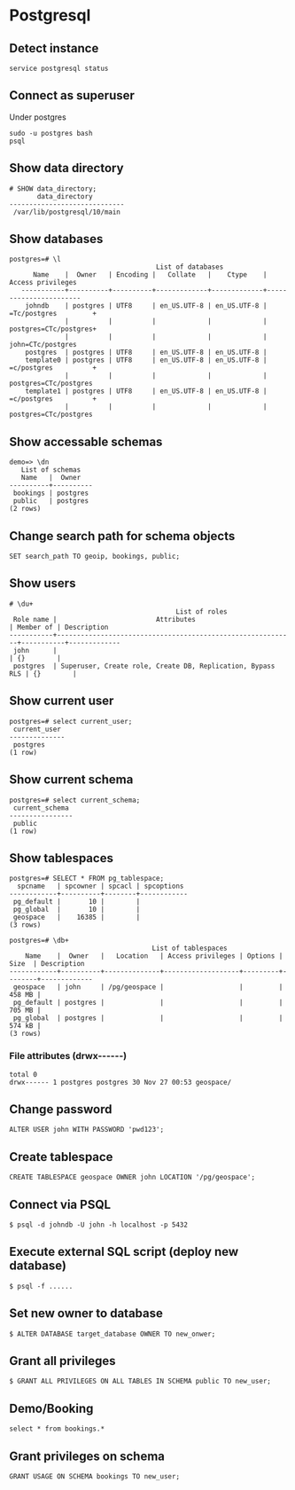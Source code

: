 # Postgresql

## Detect instance

```
service postgresql status
```

## Connect as superuser

Under postgres
```
sudo -u postgres bash
psql
```

## Show data directory
```
# SHOW data_directory;
       data_directory        
-----------------------------
 /var/lib/postgresql/10/main
```

## Show databases

```
postgres=# \l
                                     List of databases
      Name    |  Owner   | Encoding |   Collate   |    Ctype    |   Access privileges   
   -----------+----------+----------+-------------+-------------+-----------------------
    johndb    | postgres | UTF8     | en_US.UTF-8 | en_US.UTF-8 | =Tc/postgres         +
              |          |          |             |             | postgres=CTc/postgres+
              |          |          |             |             | john=CTc/postgres
    postgres  | postgres | UTF8     | en_US.UTF-8 | en_US.UTF-8 | 
    template0 | postgres | UTF8     | en_US.UTF-8 | en_US.UTF-8 | =c/postgres          +
              |          |          |             |             | postgres=CTc/postgres
    template1 | postgres | UTF8     | en_US.UTF-8 | en_US.UTF-8 | =c/postgres          +
              |          |          |             |             | postgres=CTc/postgres    
```

## Show accessable schemas

```
demo=> \dn
   List of schemas
   Name   |  Owner   
----------+----------
 bookings | postgres
 public   | postgres
(2 rows)

```

## Change search path for schema objects
```
SET search_path TO geoip, bookings, public;
```

## Show users

```
# \du+
                                          List of roles
 Role name |                         Attributes                         | Member of | Description 
-----------+------------------------------------------------------------+-----------+-------------
 john      |                                                            | {}        | 
 postgres  | Superuser, Create role, Create DB, Replication, Bypass RLS | {}        | 

```

## Show current user

```
postgres=# select current_user;
 current_user 
--------------
 postgres
(1 row)
```

## Show current schema

```
postgres=# select current_schema;
 current_schema 
----------------
 public
(1 row)
```

## Show tablespaces

```
postgres=# SELECT * FROM pg_tablespace;
  spcname   | spcowner | spcacl | spcoptions 
------------+----------+--------+------------
 pg_default |       10 |        | 
 pg_global  |       10 |        | 
 geospace   |    16385 |        | 
(3 rows)
```

```
postgres=# \db+
                                    List of tablespaces
    Name    |  Owner   |   Location   | Access privileges | Options |  Size  | Description 
------------+----------+--------------+-------------------+---------+--------+-------------
 geospace   | john     | /pg/geospace |                   |         | 458 MB | 
 pg_default | postgres |              |                   |         | 705 MB | 
 pg_global  | postgres |              |                   |         | 574 kB | 
(3 rows)
```

### File attributes (drwx------)
```
total 0
drwx------ 1 postgres postgres 30 Nov 27 00:53 geospace/
```

## Change password
```
ALTER USER john WITH PASSWORD 'pwd123';
```

## Create tablespace
```
CREATE TABLESPACE geospace OWNER john LOCATION '/pg/geospace';
```

## Connect via PSQL

```
$ psql -d johndb -U john -h localhost -p 5432
```

## Execute external SQL script (deploy new database)

```
$ psql -f ......
```

## Set new owner to database

```
$ ALTER DATABASE target_database OWNER TO new_onwer;
```

## Grant all privileges

```
$ GRANT ALL PRIVILEGES ON ALL TABLES IN SCHEMA public TO new_user;
```

## Demo/Booking
```
select * from bookings.*
```

## Grant privileges on schema
```
GRANT USAGE ON SCHEMA bookings TO new_user;
```
